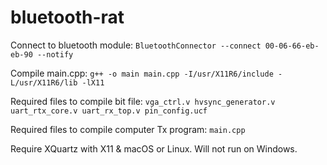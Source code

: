 # bluetooth-rat

Connect to bluetooth module:
```BluetoothConnector --connect 00-06-66-eb-eb-90 --notify```

Compile main.cpp:
```g++ -o main main.cpp -I/usr/X11R6/include -L/usr/X11R6/lib -lX11```

Required files to compile bit file: 
`
vga_ctrl.v
hvsync_generator.v
uart_rtx_core.v
uart_rx_top.v
pin_config.ucf
`

Required files to compile computer Tx program:
`
main.cpp
`


Require XQuartz with X11 & macOS or Linux. Will not run on Windows.
